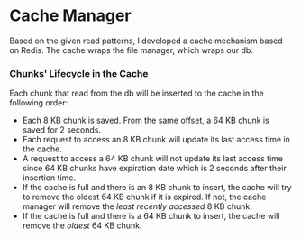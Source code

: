 
# Cache Manager 

Based on the given read patterns, I developed a cache mechanism based on Redis. 
The cache wraps the file manager, which wraps our db. 

### Chunks' Lifecycle in the Cache 
Each chunk that read from the db will be inserted to the cache in the following order:

* Each 8 KB chunk is saved. From the same offset, a 64 KB chunk is saved for 2 seconds.
* Each request to access an 8 KB chunk will update its last access time in the cache.
* A request to access a 64 KB chunk will not update its last access time since 64 KB chunks have 
expiration date which is 2 seconds after their insertion time.
* If the cache is full and there is an 8 KB chunk to insert, the cache will try to remove the oldest 64 KB
chunk if it is expired. If not, the cache manager will remove the *least recently accessed* 8 KB chunk.
* If the cache is full and there is a 64 KB chunk to insert, the cache will remove the *oldest* 64 KB 
chunk.